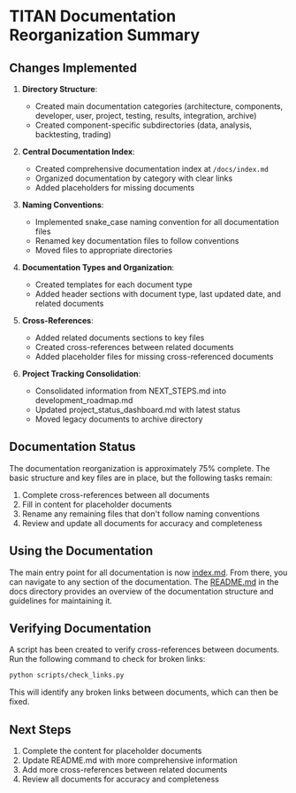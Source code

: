 # TITAN Documentation Reorganization Summary

## Changes Implemented

1. **Directory Structure**:
   - Created main documentation categories (architecture, components, developer, user, project, testing, results, integration, archive)
   - Created component-specific subdirectories (data, analysis, backtesting, trading)

2. **Central Documentation Index**:
   - Created comprehensive documentation index at `/docs/index.md`
   - Organized documentation by category with clear links
   - Added placeholders for missing documents

3. **Naming Conventions**:
   - Implemented snake_case naming convention for all documentation files
   - Renamed key documentation files to follow conventions
   - Moved files to appropriate directories

4. **Documentation Types and Organization**:
   - Created templates for each document type
   - Added header sections with document type, last updated date, and related documents

5. **Cross-References**:
   - Added related documents sections to key files
   - Created cross-references between related documents
   - Added placeholder files for missing cross-referenced documents

6. **Project Tracking Consolidation**:
   - Consolidated information from NEXT_STEPS.md into development_roadmap.md
   - Updated project_status_dashboard.md with latest status
   - Moved legacy documents to archive directory

## Documentation Status

The documentation reorganization is approximately 75% complete. The basic structure and key files are in place, but the following tasks remain:

1. Complete cross-references between all documents
2. Fill in content for placeholder documents
3. Rename any remaining files that don't follow naming conventions
4. Review and update all documents for accuracy and completeness

## Using the Documentation

The main entry point for all documentation is now [index.md](./index.md). From there, you can navigate to any section of the documentation. The [README.md](./README.md) in the docs directory provides an overview of the documentation structure and guidelines for maintaining it.

## Verifying Documentation

A script has been created to verify cross-references between documents. Run the following command to check for broken links:

```bash
python scripts/check_links.py
```

This will identify any broken links between documents, which can then be fixed.

## Next Steps

1. Complete the content for placeholder documents
2. Update README.md with more comprehensive information
3. Add more cross-references between related documents
4. Review all documents for accuracy and completeness
